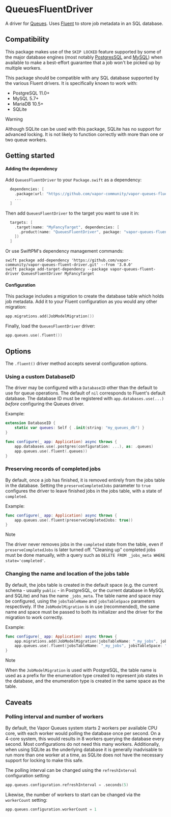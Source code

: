 # QueuesFluentDriver

A driver for [Queues]. Uses [Fluent] to store job metadata in an SQL database.

[Queues]: https://github.com/vapor/queues
[Fluent]: https://github.com/vapor/fluent

## Compatibility

This package makes use of the `SKIP LOCKED` feature supported by some of the major database engines (most notably [PostgresSQL][postgres-skip-locked] and [MySQL][mysql-skip-locked]) when available to make a best-effort guarantee that a job won't be picked up by multiple workers.

This package should be compatible with any SQL database supported by the various Fluent drivers. It is specifically known to work with:

- PostgreSQL 11.0+
- MySQL 5.7+
- MariaDB 10.5+
- SQLite

> [!WARNING]
> Although SQLite can be used with this package, SQLite has no support for advanced locking. It is not likely to function correctly with more than one or two queue workers.

[postgres-skip-locked]: https://www.postgresql.org/docs/current/sql-select.html#SQL-FOR-UPDATE-SHARE
[mysql-skip-locked]: https://dev.mysql.com/doc/refman/8.4/en/select.html#:~:text=SKIP%20LOCKED%20causes%20a

## Getting started

#### Adding the dependency

Add `QueuesFluentDriver` to your `Package.swift` as a dependency:

```swift
  dependencies: [
    .package(url: "https://github.com/vapor-community/vapor-queues-fluent-driver.git", from: "3.0.0"),
    ...
  ]
```

Then add `QueuesFluentDriver` to the target you want to use it in:
```swift
  targets: [
    .target(name: "MyFancyTarget", dependencies: [
      .product(name: "QueuesFluentDriver", package: "vapor-queues-fluent-driver"),
    ])
  ]
```

Or use SwiftPM's dependency management commands:

```
swift package add-dependency 'https://github.com/vapor-community/vapor-queues-fluent-driver.git' --from '3.0.0'
swift package add-target-dependency --package vapor-queues-fluent-driver QueuesFluentDriver MyFancyTarget
```

#### Configuration

This package includes a migration to create the database table which holds job metadata. Add it to your Fluent configuration as you would any other migration:

```swift
app.migrations.add(JobModelMigration())
```

Finally, load the `QueuesFluentDriver` driver:
```swift    
app.queues.use(.fluent())
```

## Options

The `.fluent()` driver method accepts several configuration options.

### Using a custom DatabaseID

The driver may be configured with a `DatabaseID` other than the default to use for queue operations. The default of `nil` corresponds to Fluent's default database. The database ID must be registered with `app.databases.use(...)` _before_ configuring the Queues driver.

Example:

```swift
extension DatabaseID {
    static var queues: Self { .init(string: "my_queues_db") }
}

func configure(_ app: Application) async throws {
    app.databases.use(.postgres(configuration: ...), as: .queues)
    app.queues.use(.fluent(.queues))
}
```

### Preserving records of completed jobs

By default, once a job has finished, it is removed entirely from the jobs table in the database. Setting the `preserveCompletedJobs` parameter to `true` configures the driver to leave finished jobs in the jobs table, with a state of `completed`.

Example:

```swift
func configure(_ app: Application) async throws {
    app.queues.use(.fluent(preserveCompletedJobs: true))
}
```

> [!NOTE]
> The driver never removes jobs in the `completed` state from the table, even if `preserveCompletedJobs` is later turned off. "Cleaning up" completed jobs must be done manually, with a query such as `DELETE FROM _jobs_meta WHERE state='completed'`.

### Changing the name and location of the jobs table

By default, the jobs table is created in the default space (e.g. the current schema - usually `public` - in PostgreSQL, or the current database in MySQL and SQLite) and has the name `_jobs_meta`. The table name and space may be configured, using the `jobsTableName` and `jobsTableSpace` parameters respectively. If the `JobModelMigration` is in use (recommended), the same name and space must be passed to both its initializer and the driver for the migration to work correctly.

Example:

```swift
func configure(_ app: Application) async throws {
    app.migrations.add(JobModelMigration(jobsTableName: "_my_jobs", jobsTableSpace: "not_public"))
    app.queues.use(.fluent(jobsTableName: "_my_jobs", jobsTableSpace: "not_public"))
}
```

> [!NOTE]
> When the `JobModelMigration` is used with PostgreSQL, the table name is used as a prefix for the enumeration type created to represent job states in the database, and the enumeration type is created in the same space as the table.

## Caveats

### Polling interval and number of workers

By default, the Vapor Queues system starts 2 workers per available CPU core, with each worker would polling the database once per second. On a 4-core system, this would results in 8 workers querying the database every second. Most configurations do not need this many workers. Additionally, when using SQLite as the underlying database it is generally inadvisable to run more than one worker at a time, as SQLite does not have the necessary support for locking to make this safe.

The polling interval can be changed using the `refreshInterval` configuration setting:

```swift
app.queues.configuration.refreshInterval = .seconds(5)
```

Likewise, the number of workers to start can be changed via the `workerCount` setting:

```swift
app.queues.configuration.workerCount = 1
```
